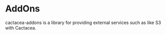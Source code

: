 AddOns
==========================================================
cactacea-addons is a library for providing external services such as like S3 with Cactacea.